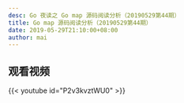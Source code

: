 ```yaml
---
desc: Go 夜读之 Go map 源码阅读分析（20190529第44期）
title: Go map 源码阅读分析（20190529第44期）
date: 2019-05-29T21:10:00+08:00
author: mai
---
```


## 观看视频

{{< youtube id="P2v3kvztWU0" >}}
